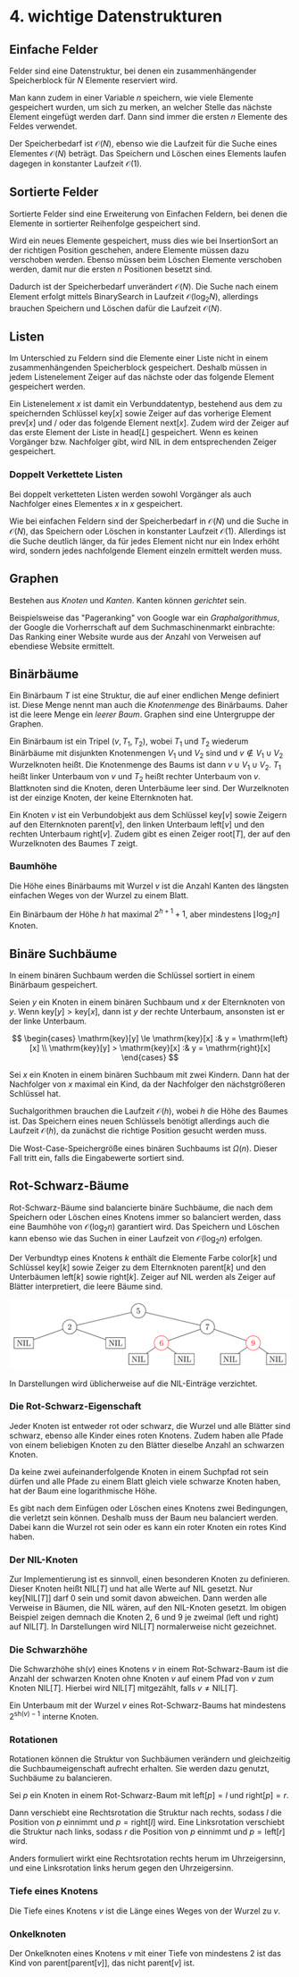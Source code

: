 # 4. wichtige Datenstrukturen
## Einfache Felder
Felder sind eine Datenstruktur, bei denen ein zusammenhängender Speicherblock für $N$ Elemente reserviert wird.

Man kann zudem in einer Variable $n$ speichern, wie viele Elemente gespeichert wurden, um sich zu merken, an welcher Stelle das nächste Element eingefügt werden darf. Dann sind immer die ersten $n$ Elemente des Feldes verwendet.

Der Speicherbedarf ist $\mathcal O(N)$, ebenso wie die Laufzeit für die Suche eines Elementes $\mathcal O(N)$ beträgt. Das Speichern und Löschen eines Elements laufen dagegen in konstanter Laufzeit $\mathcal O(1)$.

## Sortierte Felder
Sortierte Felder sind eine Erweiterung von Einfachen Feldern, bei denen die Elemente in sortierter Reihenfolge gespeichert sind.

Wird ein neues Elemente gespeichert, muss dies wie bei $\mathrm{InsertionSort}$ an der richtigen Position geschehen, andere Elemente müssen dazu verschoben werden. Ebenso müssen beim Löschen Elemente verschoben werden, damit nur die ersten $n$ Positionen besetzt sind.

Dadurch ist der Speicherbedarf unverändert $\mathcal O(N)$. Die Suche nach einem Element erfolgt mittels $\mathrm{BinarySearch}$ in Laufzeit $\mathcal O(\log_2N)$, allerdings brauchen Speichern und Löschen dafür die Laufzeit $\mathcal O(N)$.

## Listen
Im Unterschied zu Feldern sind die Elemente einer Liste nicht in einem zusammenhängenden Speicherblock gespeichert. Deshalb müssen in jedem Listenelement Zeiger auf das nächste oder das folgende Element gespeichert werden.

Ein Listenelement $x$ ist damit ein Verbunddatentyp, bestehend aus dem zu speichernden Schlüssel $\mathrm{key}[x]$ sowie Zeiger auf das vorherige Element $\mathrm{prev}[x]$ und / oder das folgende Element $\mathrm{next}[x]$. Zudem wird der Zeiger auf das erste Element der Liste in $\mathrm{head}[L]$ gespeichert. Wenn es keinen Vorgänger bzw. Nachfolger gibt, wird $\mathrm{NIL}$ in dem entsprechenden Zeiger gespeichert.

### Doppelt Verkettete Listen
Bei doppelt verketteten Listen werden sowohl Vorgänger als auch Nachfolger eines Elementes $x$ in $x$ gespeichert.

Wie bei einfachen Feldern sind der Speicherbedarf in $\mathcal O(N)$ und die Suche in $\mathcal O(N)$, das Speichern oder Löschen in konstanter Laufzeit $\mathcal O(1)$. Allerdings ist die Suche deutlich länger, da für jedes Element nicht nur ein Index erhöht wird, sondern jedes nachfolgende Element einzeln ermittelt werden muss.

## Graphen
Bestehen aus _Knoten_ und _Kanten_. Kanten können _gerichtet_ sein.

Beispielsweise das "Pageranking" von Google war ein _Graphalgorithmus_, der Google die Vorherrschaft auf dem Suchmaschinenmarkt einbrachte: Das Ranking einer Website wurde aus der Anzahl von Verweisen auf ebendiese Website ermittelt.

## Binärbäume
Ein Binärbaum $T$ ist eine Struktur, die auf einer endlichen Menge definiert ist. Diese Menge nennt man auch die _Knotenmenge_ des Binärbaums. Daher ist die leere Menge ein _leerer Baum_. Graphen sind eine Untergruppe der Graphen.

Ein Binärbaum ist ein Tripel $(v, T_1, T_2)$, wobei $T_1$ und $T_2$ wiederum Binärbäume mit disjunkten Knotenmengen $V_1$ und $V_2$ sind und $v\notin V_1\cup V_2$ Wurzelknoten heißt. Die Knotenmenge des Baums ist dann ${v}\cup V_1 \cup V_2$. $T_1$ heißt linker Unterbaum von $v$ und $T_2$ heißt rechter Unterbaum von $v$. Blattknoten sind die Knoten, deren Unterbäume leer sind. Der Wurzelknoten ist der einzige Knoten, der keine Elternknoten hat.

Ein Knoten $v$ ist ein Verbundobjekt aus dem Schlüssel $\mathrm{key}[v]$ sowie Zeigern auf den Elternknoten $\mathrm{parent}[v]$, den linken Unterbaum $\mathrm{left}[v]$ und den rechten Unterbaum $\mathrm{right}[v]$. Zudem gibt es einen Zeiger $\mathrm{root}[T]$, der auf den Wurzelknoten des Baumes $T$ zeigt.

### Baumhöhe
Die Höhe eines Binärbaums mit Wurzel $v$ ist die Anzahl Kanten des längsten einfachen Weges von der Wurzel zu einem Blatt.

Ein Binärbaum der Höhe $h$ hat maximal $2^{h+1}+1$, aber mindestens $\lfloor\log_2n\rfloor$ Knoten.

## Binäre Suchbäume
In einem binären Suchbaum werden die Schlüssel sortiert in einem Binärbaum gespeichert.

Seien $y$ ein Knoten in einem binären Suchbaum und $x$ der Elternknoten von $y$. Wenn $\mathrm{key}[y]>\mathrm{key}[x]$, dann ist $y$ der rechte Unterbaum, ansonsten ist er der linke Unterbaum.

$$
\begin{cases}
    \mathrm{key}[y] \le \mathrm{key}[x] :& y = \mathrm{left}[x] \\
    \mathrm{key}[y] > \mathrm{key}[x] :& y = \mathrm{right}[x]
\end{cases}
$$

Sei $x$ ein Knoten in einem binären Suchbaum mit zwei Kindern. Dann hat der Nachfolger von $x$ maximal ein Kind, da der Nachfolger den nächstgrößeren Schlüssel hat.

Suchalgorithmen brauchen die Laufzeit $\mathcal O(h)$, wobei $h$ die Höhe des Baumes ist. Das Speichern eines neuen Schlüssels benötigt allerdings auch die Laufzeit $\mathcal O(h)$, da zunächst die richtige Position gesucht werden muss.

Die Wost-Case-Speichergröße eines binären Suchbaums ist $\Omega(n)$. Dieser Fall tritt ein, falls die Eingabewerte sortiert sind.

## Rot-Schwarz-Bäume
Rot-Schwarz-Bäume sind balancierte binäre Suchbäume, die nach dem Speichern oder Löschen eines Knotens immer so balanciert werden, dass eine Baumhöhe von $\mathcal O(\log_2n)$ garantiert wird. Das Speichern und Löschen kann ebenso wie das Suchen in einer Laufzeit von $\mathcal O(\log_2n)$ erfolgen.

Der Verbundtyp eines Knotens $k$ enthält die Elemente Farbe $\mathrm{color}[k]$ und Schlüssel $\mathrm{key}[k]$ sowie Zeiger zu dem Elternknoten $\mathrm{parent}[k]$ und den Unterbäumen $\mathrm{left}[k]$ sowie $\mathrm{right}[k]$. Zeiger auf $\mathrm{NIL}$ werden als Zeiger auf Blätter interpretiert, die leere Bäume sind.

![Rot-Schwarz-Baum](rot-schwarz-baum.png)

In Darstellungen wird üblicherweise auf die $\mathrm{NIL}$-Einträge verzichtet.

### Die Rot-Schwarz-Eigenschaft
Jeder Knoten ist entweder rot oder schwarz, die Wurzel und alle Blätter sind schwarz, ebenso alle Kinder eines roten Knotens. Zudem haben alle Pfade von einem beliebigen Knoten zu den Blätter dieselbe Anzahl an schwarzen Knoten.

Da keine zwei aufeinanderfolgende Knoten in einem Suchpfad rot sein dürfen und alle Pfade zu einem Blatt gleich viele schwarze Knoten haben, hat der Baum eine logarithmische Höhe.

Es gibt nach dem Einfügen oder Löschen eines Knotens zwei Bedingungen, die verletzt sein können. Deshalb muss der Baum neu balanciert werden. Dabei kann die Wurzel rot sein oder es kann ein roter Knoten ein rotes Kind haben.

### Der $\mathrm{NIL}$-Knoten
Zur Implementierung ist es sinnvoll, einen besonderen Knoten zu definieren. Dieser Knoten heißt $\mathrm{NIL}[T]$ und hat alle Werte auf $\mathrm{NIL}$ gesetzt. Nur $\mathrm{key}[\mathrm{NIL}[T]]$ darf $0$ sein und somit davon abweichen. Dann werden alle Verweise in Bäumen, die $\mathrm{NIL}$ wären, auf den $\mathrm{NIL}$-Knoten gesetzt. Im obigen Beispiel zeigen demnach die Knoten $2$, $6$ und $9$ je zweimal ($\mathrm{left}$ und $\mathrm{right}$) auf $\mathrm{NIL}[T]$. In Darstellungen wird $\mathrm{NIL}[T]$ normalerweise nicht gezeichnet.

### Die Schwarzhöhe
Die Schwarzhöhe $\mathrm{sh}(v)$ eines Knotens $v$ in einem Rot-Schwarz-Baum ist die Anzahl der schwarzen Knoten ohne Knoten $v$ auf einem Pfad von $v$ zum Knoten $\mathrm{NIL}[T]$. Hierbei wird $\mathrm{NIL}[T]$ mitgezählt, falls $v\neq \mathrm{NIL}[T]$.

Ein Unterbaum mit der Wurzel $v$ eines Rot-Schwarz-Baums hat mindestens $2^{\mathrm{sh}(v) - 1}$ interne Knoten.

### Rotationen
Rotationen können die Struktur von Suchbäumen verändern und gleichzeitig die Suchbaumeigenschaft aufrecht erhalten. Sie werden dazu genutzt, Suchbäume zu balancieren.

Sei $p$ ein Knoten in einem Rot-Schwarz-Baum mit $\mathrm{left}[p]=l$ und $\mathrm{right}[p]=r$.

Dann verschiebt eine Rechtsrotation die Struktur nach rechts, sodass $l$ die Position von $p$ einnimmt und $p=\mathrm{right}[l]$ wird. Eine Linksrotation verschiebt die Struktur nach links, sodass $r$ die Position von $p$ einnimmt und $p=\mathrm{left}[r]$ wird.

Anders formuliert wirkt eine Rechtsrotation rechts herum im Uhrzeigersinn, und eine Linksrotation links herum gegen den Uhrzeigersinn.

### Tiefe eines Knotens
Die Tiefe eines Knotens $v$ ist die Länge eines Weges von der Wurzel zu $v$.

### Onkelknoten
Der Onkelknoten eines Knotens $v$ mit einer Tiefe von mindestens $2$ ist das Kind von $\mathrm{parent}[\mathrm{parent}[v]]$, das nicht $\mathrm{parent}[v]$ ist.

